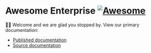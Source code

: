 # Awesome Enterprise [![Awesome](https://awesome.re/badge.svg)](https://awesome.re)

👋🏼 Welcome and we are glad you stopped by. View our primary documentation:

- [Published documentation](http://www.ourchitecture.io/awesome-enterprise/)
- [Source documentation](./src/docs/index.md)
